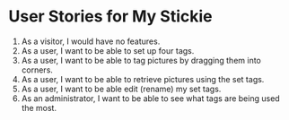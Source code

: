 # User Stories for My Stickie

1. As a visitor, I would have no features.
2. As a user, I want to be able to set up four tags.
3. As a user, I want to be able to tag pictures by dragging them into corners.
4. As a user, I want to be able to retrieve pictures using the set tags.
5. As a user, I want to be able edit (rename) my set tags.
6. As an administrator, I want to be able to see what tags are being used the most.
